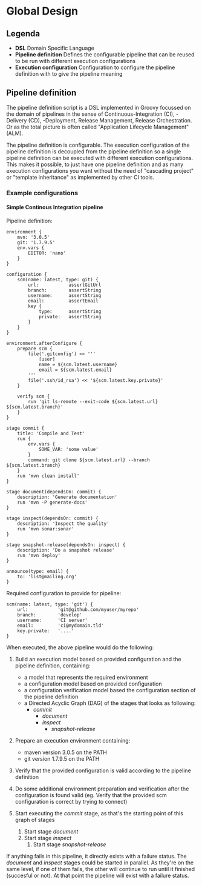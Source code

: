# Global Design

## Legenda
* **DSL**
  Domain Specific Language
* **Pipeline definition**
  Defines the configurable pipeline that can be reused to be run with different execution configurations
* **Execution configuration**
  Configuration to configure the pipeline definition with to give the pipeline meaning

## Pipeline definition
The pipeline definition script is a DSL implemented in Groovy focussed on the domain of pipelines in the sense of Continuous-Integration (CI), -Delivery (CD), -Deployment, Release Management, Release Orchestration. Or as the total picture is often called "Application Lifecycle Management" (ALM).

The pipeline definition is configurable. The execution configuration of the pipeline definition is decoupled from the pipeline definition so a single pipeline definition can be executed with different execution configurations.
This makes it possible, to just have one pipeline definition and as many execution configurations you want without the need of "cascading project" or "template inheritance" as implemented by other CI tools.

### Example configurations

#### Simple Continous Integration pipeline
Pipeline definition:

    environment {
        mvn: '3.0.5'
        git: '1.7.9.5'
        env.vars {
            EDITOR: 'nano'
        }
    }

    configuration {
        scm(name: latest, type: git) {
            url:           assertGitUrl
            branch:        assertString
            username:      assertString
            email:         assertEmail
            key {
                type:      assertString
                private:   assertString
            }
        }
    }

    environment.afterConfigure {
        prepare scm {
            file('.gitconfig') << '''
                [user]
                name = ${scm.latest.username}
                email = ${scm.latest.email}
            '''
            file('.ssh/id_rsa') << '${scm.latest.key.private}'
        }

        verify scm {
            run 'git ls-remote --exit-code ${scm.latest.url} ${scm.latest.branch}'
        }
    }

    stage commit {
        title: 'Compile and Test'
        run {
            env.vars {
                SOME_VAR: 'some value'
            }
            command: git clone ${scm.latest.url} --branch ${scm.latest.branch}
        }
        run 'mvn clean install'
    }

    stage document(dependsOn: commit) {
        description: 'Generate documentation'
        run 'mvn -P generate-docs'
    }

    stage inspect(dependsOn: commit) {
        description: 'Inspect the quality'
        run 'mvn sonar:sonar'
    }

    stage snapshot-release(dependsOn: inspect) {
        description: 'Do a snapshot release'
        run 'mvn deploy'
    }

    announce(type: email) {
        to: 'list@mailing.org'
    }

Required configuration to provide for pipeline:

    scm(name: latest, type: 'git') {
        url:           'git@github.com/myuser/myrepo'
        branch:        'develop'
        username:      'CI server'
        email:         'ci@mydomain.tld'
        key.private:   '....'
    }

When executed, the above pipeline would do the following:

1. Build an execution model based on provided configuration and the pipeline definition, containing:
    * a model that represents the required environment
    * a configuration model based on provided configuration
    * a configuration verification model based the configuration section of the pipeline definition
    * a Directed Acyclic Graph (DAG) of the stages that looks as following:
        * _commit_
            * _document_
            * _inspect_
                * _snapshot-release_

2. Prepare an execution environment containing:
    * maven version 3.0.5 on the PATH
    * git version 1.7.9.5 on the PATH
3. Verify that the provided configuration is valid according to the pipeline definition
4. Do some additional environment preparation and verification after the configuration is found valid
   (eg. Verify that the provided scm configuration is correct by trying to connect)
5. Start executing the _commit_ stage, as that's the starting point of this graph of stages
    1. Start stage _document_
    2. Start stage _inspect_
        1. Start stage _snapshot-release_

If anything fails in this pipeline, it directly exists with a failure status.
The _document_ and _inspect_ stages could be started in parallel. As they're on the same level, if one of them fails, the other will continue to run until it finished (succesful or not). At that point the pipeline will exist with a failure status.
